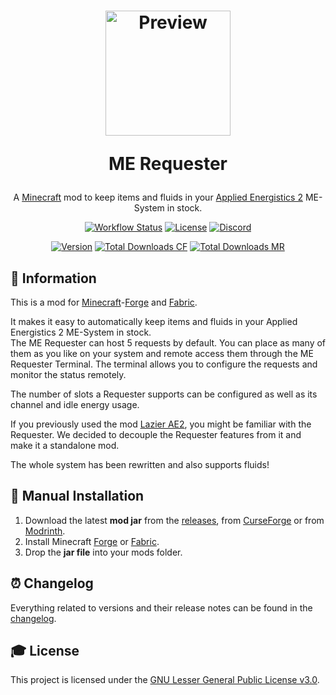<h1 align="center">
    <a href="https://github.com/AlmostReliable/merequester"><img src=https://i.imgur.com/tnrrPff.png" alt="Preview" width=200></a>
    <p>ME Requester</p>
</h1>

<div align="center">

A [Minecraft] mod to keep items and fluids in your [Applied Energistics 2][ae2] ME-System in stock.

[![Workflow Status][workflow_status_badge]][workflow_status_link]
[![License][license_badge]][license]
[![Discord][discord_badge]][discord]

[![Version][version_badge]][version_link]
[![Total Downloads CF][total_downloads_cf_badge]][curseforge]
[![Total Downloads MR][total_downloads_mr_badge]][modrinth]

</div>

## **📑 Information**
This is a mod for [Minecraft]-[Forge] and [Fabric].<br>

It makes it easy to automatically keep items and fluids in your Applied Energistics 2 ME-System in stock.<br>
The ME Requester can host 5 requests by default. You can place as many of them as you like on your system
and remote access them through the ME Requester Terminal. The terminal allows you to configure the
requests and monitor the status remotely.

The number of slots a Requester supports can be configured as well as its channel and idle energy usage.

If you previously used the mod [Lazier AE2], you might be familiar with the Requester. We decided to decouple
the Requester features from it and make it a standalone mod.

The whole system has been rewritten and also supports fluids!

## **🔧 Manual Installation**
1. Download the latest **mod jar** from the [releases], from [CurseForge] or from [Modrinth].
2. Install Minecraft [Forge] or [Fabric].
3. Drop the **jar file** into your mods folder.

## **⏰ Changelog**
Everything related to versions and their release notes can be found in the [changelog].

## **🎓 License**
This project is licensed under the [GNU Lesser General Public License v3.0][license].

<!-- Badges -->
[workflow_status_badge]: https://img.shields.io/github/actions/workflow/status/AlmostReliable/merequester/build.yml?branch=1.19-forge&style=for-the-badge
[workflow_status_link]: https://github.com/AlmostReliable/merequester/actions
[license_badge]: https://img.shields.io/github/license/AlmostReliable/merequester?style=for-the-badge
[version_badge]: https://img.shields.io/badge/dynamic/json?color=0078FF&label=release&style=for-the-badge&query=name&url=https://api.razonyang.com/v1/github/tag/AlmostReliable/merequester%3Fprefix=v1.19.2-
[version_link]: https://github.com/AlmostReliable/merequester/releases/latest
[total_downloads_cf_badge]: https://img.shields.io/badge/dynamic/json?color=e04e14&label=CurseForge&style=for-the-badge&query=downloads.total&url=https%3A%2F%2Fapi.cfwidget.com%2F688367&logo=curseforge
[total_downloads_mr_badge]: https://img.shields.io/modrinth/dt/E6BFl96N?color=5da545&label=Modrinth&style=for-the-badge&logo=modrinth
[discord_badge]: https://img.shields.io/discord/917251858974789693?color=5865f2&label=Discord&logo=discord&style=for-the-badge

<!-- Links -->
[minecraft]: https://www.minecraft.net/
[ae2]: https://www.curseforge.com/minecraft/mc-mods/applied-energistics-2
[lazier ae2]: https://www.curseforge.com/minecraft/mc-mods/lazierae2
[discord]: https://discord.com/invite/ThFnwZCyYY
[curseforge]: https://www.curseforge.com/minecraft/mc-mods/merequester
[modrinth]: https://modrinth.com/mod/merequester
[releases]: https://github.com/AlmostReliable/merequester/releases
[forge]: http://files.minecraftforge.net/
[fabric]: https://fabricmc.net/
[changelog]: CHANGELOG.md
[license]: LICENSE
